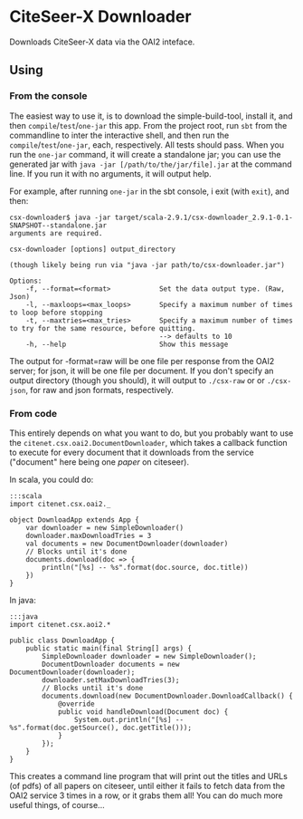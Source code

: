 # CiteSeer-X Downloader #

Downloads CiteSeer-X data via the OAI2 inteface.

## Using ##

### From the console ###

The easiest way to use it, is to download the simple-build-tool, install it, and then `compile`/`test`/`one-jar` this app. From the project root, run `sbt` from the commandline to inter the interactive shell, and then run the `compile`/`test`/`one-jar`, each, respectively. All tests should pass. When you run the `one-jar` command, it will create a standalone jar; you can use the generated jar with `java -jar [/path/to/the/jar/file].jar` at the command line. If you run it with no arguments, it will output help.

For example, after running `one-jar` in the sbt console, i exit (with `exit`), and then:

	csx-downloader$ java -jar target/scala-2.9.1/csx-downloader_2.9.1-0.1-SNAPSHOT--standalone.jar
	arguments are required.

	csx-downloader [options] output_directory

	(though likely being run via "java -jar path/to/csx-downloader.jar")

	Options:
	    -f, --format=<format>            Set the data output type. (Raw, Json)
	    -l, --maxloops=<max_loops>       Specify a maximum number of times to loop before stopping
	    -t, --maxtries=<max_tries>       Specify a maximum number of times to try for the same resource, before quitting.
	                                     --> defaults to 10
	    -h, --help                       Show this message

The output for -format=raw will be one file per response from the OAI2 server; for json, it will be one file per document. If you don't specify an output directory (though you should), it will output to `./csx-raw` or or `./csx-json`, for raw and json formats, respectively.

### From code ###

This entirely depends on what you want to do, but you probably want to use the `citenet.csx.oai2.DocumentDownloader`, which takes a callback function to execute for every document that it downloads from the service ("document" here being one *paper* on citeseer).

In scala, you could do:

	:::scala
	import citenet.csx.oai2._
	
	object DownloadApp extends App {
        var downloader = new SimpleDownloader()
        downloader.maxDownloadTries = 3
        val documents = new DocumentDownloader(downloader)
        // Blocks until it's done
        documents.download(doc => {
            println("[%s] -- %s".format(doc.source, doc.title))
        })
	}
	
In java:

	:::java
	import citenet.csx.aoi2.*
	
	public class DownloadApp {
		public static main(final String[] args) {
			SimpleDownloader downloader = new SimpleDownloader();
			DocumentDownloader documents = new DocumentDownloader(downloader);
			downloader.setMaxDownloadTries(3);
			// Blocks until it's done
			documents.download(new DocumentDownloader.DownloadCallback() {
				@override
				public void handleDownload(Document doc) {
					System.out.println("[%s] -- %s".format(doc.getSource(), doc.getTitle()));
				}
			});
		}
	}

This creates a command line program that will print out the titles and URLs (of pdfs) of all papers on citeseer, until either it fails to fetch data from the OAI2 service 3 times in a row, or it grabs them all! You can do much more useful things, of course...

